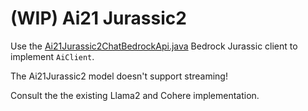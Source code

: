 # (WIP) Ai21 Jurassic2

Use the [Ai21Jurassic2ChatBedrockApi.java](src/main/java/org/springframework/ai/bedrock/jurassic2/api/Ai21Jurassic2ChatBedrockApi.java) Bedrock Jurassic client to implement `AiClient`.

The Ai21Jurassic2 model doesn't support streaming!

Consult the the existing Llama2 and Cohere implementation.
